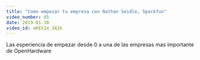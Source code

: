 ```yaml
---
title: "Como empezar tu empresa con Nathan Seidle, Sparkfun"
video_number: 45
date: 2019-01-30
video_id: aKE51m_3A2k
---
```


Las esperiencia de empezar desde 0 a una de las empresas mas importante de OpenHardware
